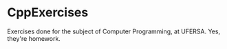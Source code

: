 # CppExercises
Exercises done for the subject of Computer Programming, at UFERSA. Yes, they're homework.
